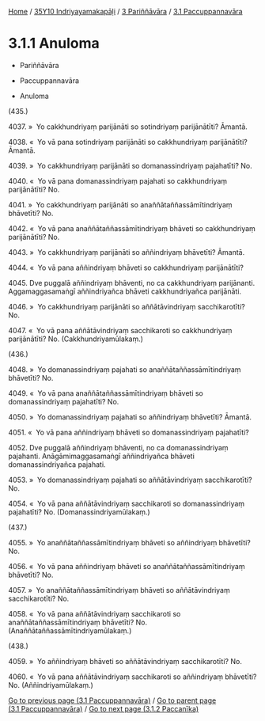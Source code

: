 
[Home](/) / [35Y10 Indriyayamakapāḷi](../../../35Y10.md) / [3 Pariññāvāra](../../3.md) / [3.1 Paccuppannavāra](../3.1.md)

# 3.1.1 Anuloma

* Pariññāvāra

* Paccuppannavāra

* Anuloma

(435.)

4037\. »  Yo cakkhundriyaṃ parijānāti so sotindriyaṃ parijānātīti? Āmantā.

4038\. «  Yo vā pana sotindriyaṃ parijānāti so cakkhundriyaṃ parijānātīti? Āmantā.

4039\. »  Yo cakkhundriyaṃ parijānāti so domanassindriyaṃ pajahatīti? No.

4040\. «  Yo vā pana domanassindriyaṃ pajahati so cakkhundriyaṃ parijānātīti? No.

4041\. »  Yo cakkhundriyaṃ parijānāti so anaññātaññassāmītindriyaṃ bhāvetīti? No.

4042\. «  Yo vā pana anaññātaññassāmītindriyaṃ bhāveti so cakkhundriyaṃ parijānātīti? No.

4043\. »  Yo cakkhundriyaṃ parijānāti so aññindriyaṃ bhāvetīti? Āmantā.

4044\. «  Yo vā pana aññindriyaṃ bhāveti so cakkhundriyaṃ parijānātīti?

4045\. Dve puggalā aññindriyaṃ bhāventi, no ca cakkhundriyaṃ parijānanti. Aggamaggasamaṅgī aññindriyañca bhāveti cakkhundriyañca parijānāti.

4046\. »  Yo cakkhundriyaṃ parijānāti so aññātāvindriyaṃ sacchikarotīti? No.

4047\. «  Yo vā pana aññātāvindriyaṃ sacchikaroti so cakkhundriyaṃ parijānātīti? No. (Cakkhundriyamūlakaṃ.)

(436.)

4048\. »  Yo domanassindriyaṃ pajahati so anaññātaññassāmītindriyaṃ bhāvetīti? No.

4049\. «  Yo vā pana anaññātaññassāmītindriyaṃ bhāveti so domanassindriyaṃ pajahatīti? No.

4050\. »  Yo domanassindriyaṃ pajahati so aññindriyaṃ bhāvetīti? Āmantā.

4051\. «  Yo vā pana aññindriyaṃ bhāveti so domanassindriyaṃ pajahatīti?

4052\. Dve puggalā aññindriyaṃ bhāventi, no ca domanassindriyaṃ pajahanti. Anāgāmimaggasamaṅgī aññindriyañca bhāveti domanassindriyañca pajahati.

4053\. »  Yo domanassindriyaṃ pajahati so aññātāvindriyaṃ sacchikarotīti? No.

4054\. «  Yo vā pana aññātāvindriyaṃ sacchikaroti so domanassindriyaṃ pajahatīti? No. (Domanassindriyamūlakaṃ.)

(437.)

4055\. »  Yo anaññātaññassāmītindriyaṃ bhāveti so aññindriyaṃ bhāvetīti? No.

4056\. «  Yo vā pana aññindriyaṃ bhāveti so anaññātaññassāmītindriyaṃ bhāvetīti? No.

4057\. »  Yo anaññātaññassāmītindriyaṃ bhāveti so aññātāvindriyaṃ sacchikarotīti? No.

4058\. «  Yo vā pana aññātāvindriyaṃ sacchikaroti so anaññātaññassāmītindriyaṃ bhāvetīti? No. (Anaññātaññassāmītindriyamūlakaṃ.)

(438.)

4059\. »  Yo aññindriyaṃ bhāveti so aññātāvindriyaṃ sacchikarotīti? No.

4060\. «  Yo vā pana aññātāvindriyaṃ sacchikaroti so aññindriyaṃ bhāvetīti? No. (Aññindriyamūlakaṃ.)

[Go to previous page (3.1 Paccuppannavāra)](../3.1.md) / [Go to parent page (3.1 Paccuppannavāra)](../3.1.md) / [Go to next page (3.1.2 Paccanīka)](3.1.2.md)


